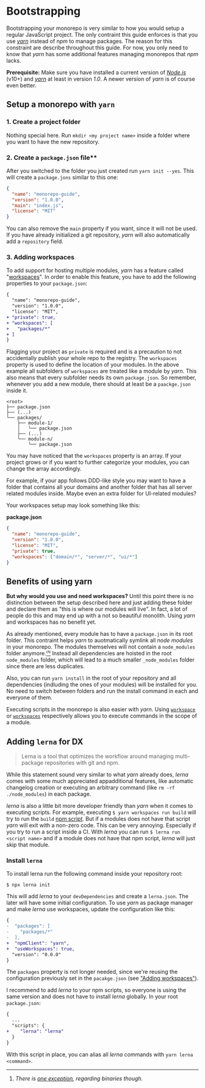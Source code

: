 # Bootstrapping

Bootstrapping your monorepo is very similar to how you would setup a regular JavaScript project. The only contraint this guide enforces is that you use [_yarn_](https://yarnpkg.com/lang/en/) instead of _npm_ to manage packages. The reason for this constraint are describe throughout this guide. For now, you only need to know that _yarn_ has some additional features managing monorepos that _npm_ lacks.

**Prerequisite:** Make sure you have installed a current version of [_Node.js_](https://nodejs.org) (v10+) and [_yarn_](https://yarnpkg.com/lang/en/) at least in version _1.0_. A newer version of _yarn_ is of course even better.

## Setup a monorepo with `yarn`

### 1. Create a project folder

Nothing special here. Run `mkdir <my project name>` inside a folder where you want to have the new repository.

### 2. Create a `package.json` file\*\*

After you switched to the folder you just created run `yarn init --yes`. This will create a `package.jons` similar to this one:

```json
{
  "name": "monorepo-guide",
  "version": "1.0.0",
  "main": "index.js",
  "license": "MIT"
}
```

You can also remove the `main` property if you want, since it will not be used. If you have already initialized a git repository, _yarn_ will also automatically add a `repository` field.

### <a name="adding_workspaces"></a>3. Adding workspaces

To add support for hosting multiple modules, _yarn_ has a feature called "[workspaces](https://yarnpkg.com/lang/en/docs/workspaces/)". In order to enable this feature, you have to add the following properties to your `package.json`:

```diff
{
  "name": "monorepo-guide",
  "version": "1.0.0",
  "license": "MIT",
+ "private": true,
+ "workspaces": [
+   "packages/*"
+ ]
}
```

Flagging your project as `private` is required and is a precaution to not accidentally publish your whole repo to the registry. The `workspaces` property is used to define the location of your modules. In the above example all subfolders of `workspaces` are treated like a module by _yarn_. This also means that every subfolder needs its own `package.json`. So remember, whenever you add a new module, there should at least be a `paackge.json` inside it.

```
<root>
├── package.json
├── (...)
└── packages/
    ├── module-1/
    │   └── package.json
    ├── (...)
    └── module-n/
        └── package.json
```

You may have noticed that the `workspaces` property is an array. If your project grows or if you want to further categorize your modules, you can change the array accordingly.

For example, if your app follows DDD-like style you may want to have a folder that contains all your domains and another folder that has all server related modules inside. Maybe even an extra folder for UI-related modules?

Your workspaces setup may look something like this:

**package.json**

```json
{
  "name": "monorepo-guide",
  "version": "1.0.0",
  "license": "MIT",
  "private": true,
  "workspaces": ["domain/*", "server/*", "ui/*"]
}
```

## Benefits of using yarn

**But why would you use and need workspaces?** Until this point there is no distinction between the setup described here and just adding these folder and declare them as "this is where our modules will live". In fact, a lot of people do this and may end up with a not so beautiful monolith. Using _yarn_ and workspaces has no benefit yet.

As already mentioned, every module has to have a `package.json` in its root folder. This contraint helps _yarn_ to auotmatically symlink all _node modules_ in your monorepo. The modules themselves will not contain a `node_modules` folder anymore.[⁽¹⁾](#footnote_1) Instead all dependencies are hoisted in the root `node_modules` folder, which will lead to a much smaller `_node_modules` folder since there are less duplicates.

Also, you can run `yarn install` in the root of your repository and all dependencies (indluding the ones of your modules) will be installed for you. No need to switch between folders and run the install command in each and everyone of them.

Executing scripts in the monorepo is also easier with _yarn_. Using [`workspace`](https://yarnpkg.com/lang/en/docs/cli/workspace/) or [`workspaces`](https://yarnpkg.com/lang/en/docs/cli/workspaces/) respectively allows you to execute commands in the scope of a module.

## Adding `lerna` for DX

> Lerna is a tool that optimizes the workflow around managing multi-package repositories with git and npm.

While this statement sound very similar to what _yarn_ already does, _lerna_ comes with some much appreciated appadditional features, like automatic changelog creation or executing an arbitrary command (like `rm -rf ./node_modules`) in each package.

_lerna_ is also a little bit more developer friendly than _yarn_ when it comes to executing scripts. For example, executing `$ yarn workspaces run build` will try to run the `build` [npm script](https://docs.npmjs.com/misc/scripts). But if a modules does not have that script _yarn_ will exit with a non-zero code. This can be very annoying. Especially if you try to run a script inside a CI. With _lerna_ you can run `$ lerna run <script name>` and if a module does not have that npm script, _lerna_ will just skip that module.

### Install `lerna`

To install lerna run the following command inside your repository root:

```
$ npx lerna init
```

This will add _lerna_ to your `devDependencies` and create a `lerna.json`. The later will have some initial configuration. To use _yarn_ as package manager and make _lerna_ use workspaces, update the configuration like this:

```diff
{
-  "packages": [
-    "packages/*"
-  ],
+  "npmClient": "yarn",
+  "useWorkspaces": true,
  "version": "0.0.0"
}
```

The `packages` property is not longer needed, since we're reusing the configuration previously set in the `pacakge.json` (see ["Adding workspaces"](#adding_workspaces)).

I recommend to add _lerna_ to your npm scripts, so everyone is using the same version and does not have to install _lerna_ globally. In your root `package.json`:

```diff
{
  ...
  "scripts": {
+    "lerna": "lerna"
  }
}
```

With this script in place, you can alias all _lerna_ commands with `yarn lerna <command>`.

---

1. _<a name="footnote_1"></a> There is [one exception](https://github.com/yarnpkg/yarn/issues/4543), regarding binaries though._
